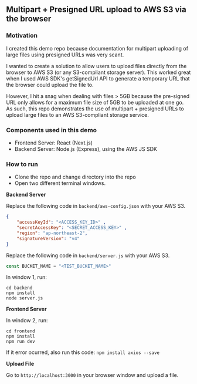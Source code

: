 ## Multipart + Presigned URL upload to AWS S3 via the browser

### Motivation

I created this demo repo because documentation for multipart uploading of large files using presigned URLs was very scant.

I wanted to create a solution to allow users to upload files directly from the browser to AWS S3 (or any S3-compliant storage server). This worked great when I used AWS SDK's getSignedUrl API to generate a temporary URL that the browser could upload the file to. 

However, I hit a snag when dealing with files > 5GB because the pre-signed URL only allows for a maximum file size of 5GB to be uploaded at one go. As such, this repo demonstrates the use of multipart + presigned URLs to upload large files to an AWS S3-compliant storage service.

### Components used in this demo

* Frontend Server: React (Next.js)
* Backend Server: Node.js (Express), using the AWS JS SDK

### How to run

* Clone the repo and change directory into the repo
* Open two different terminal windows.

**Backend Server**

Replace the following code in `backend/aws-config.json` with your AWS S3.

```json
{ 
    "accessKeyId": "<ACCESS_KEY_ID>" ,
    "secretAccessKey": "<SECRET_ACCESS_KEY>" ,
    "region": "ap-northeast-2", 
    "signatureVersion": "v4" 
}
```

Replace the following code in `backend/server.js` with your AWS S3.
```js
const BUCKET_NAME = "<TEST_BUCKET_NAME>"
```

In window 1, run:
```
cd backend
npm install
node server.js
```

**Frontend Server**

In window 2, run:
```
cd frontend
npm install
npm run dev
```
If it error ocurred, 
also run this code:
`npm install axios --save`

**Upload File**

Go to `http://localhost:3000` in your browser window and upload a file.
